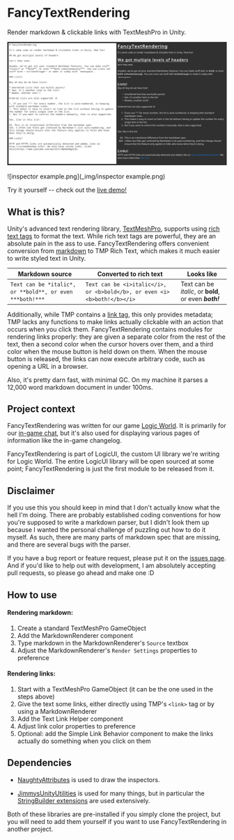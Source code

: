 # FancyTextRendering
Render markdown & clickable links with TextMeshPro in Unity.

![demo.png](_img/demo.png)

![inspector example.png](_img/inspector example.png)

Try it yourself -- check out the [live demo!](https://jimmycushnie.itch.io/fancytextrendering-demo)

## What is this?

Unity's advanced text rendering library, [TextMeshPro](https://docs.unity3d.com/Manual/com.unity.textmeshpro.html), supports using [rich text tags](http://digitalnativestudios.com/textmeshpro/docs/rich-text/) to format the text. While rich text tags are powerful, they are an absolute pain in the ass to use. FancyTextRendering offers convenient conversion from [markdown](https://en.wikipedia.org/wiki/Markdown) to TMP Rich Text, which makes it much easier to write styled text in Unity.

| Markdown source                                          | Converted to rich text                                       | Looks like                                             |
| -------------------------------------------------------- | ------------------------------------------------------------ | ------------------------------------------------------ |
| `Text can be *italic*, or **bold**, or even ***both!***` | `Text can be <i>italic</i>, or <b>bold</b>, or even <i><b>both!</b></i>` | Text can be *italic*, or **bold**, or even ***both!*** |

Additionally, while TMP contains a [link tag](http://digitalnativestudios.com/textmeshpro/docs/rich-text/#link), this only provides metadata; TMP lacks any functions to make links actually clickable with an action that occurs when you click them. FancyTextRendering contains modules for rendering links properly: they are given a separate color from the rest of the text, then a second color when the cursor hovers over them, and a third color when the mouse button is held down on them. When the mouse button is released, the links can now execute arbitrary code, such as opening a URL in a browser.

Also, it's pretty darn fast, with minimal GC. On my machine it parses a 12,000 word markdown document in under 100ms.

## Project context

FancyTextRendering was written for our game [Logic World](https://logicworld.net/). It is primarily for our [in-game chat](https://www.youtube.com/watch?v=KE2E_pE5XBM&list=PLmwbsR--E7-anvM89nzzqTTUfyhGo2mkU), but it's also used for displaying various pages of information like the in-game changelog.

FancyTextRendering is part of LogicUI, the custom UI library we're writing for Logic World. The entire LogicUI library will be open sourced at some point; FancyTextRendering is just the first module to be released from it.

## Disclaimer

If you use this you should keep in mind that I don't actually know what the hell I'm doing. There are probably established coding conventions for how you're supposed to write a markdown parser, but I didn't look them up because I wanted the personal challenge of puzzling out how to do it myself. As such, there are many parts of markdown spec that are missing, and there are several bugs with the parser.

If you have a bug report or feature request, please put it on the [issues page](https://github.com/JimmyCushnie/FancyTextRendering/issues). And if you'd like to help out with development, I am absolutely accepting pull requests, so please go ahead and make one :D

## How to use

#### Rendering markdown:

1. Create a standard TextMeshPro GameObject
1. Add the MarkdownRenderer component
1. Type markdown in the MarkdownRenderer's `Source` textbox
1. Adjust the MarkdownRenderer's `Render Settings` properties to preference

#### Rendering links:

1. Start with a TextMeshPro GameObject (it can be the one used in the steps above)
1. Give the text some links, either directly using TMP's `<link>` tag or by using a MarkdownRenderer
1. Add the Text Link Helper component
1. Adjust link color properties to preference
1. Optional: add the Simple Link Behavior component to make the links actually do something when you click on them

## Dependencies

* [NaughtyAttributes](https://github.com/dbrizov/NaughtyAttributes) is used to draw the inspectors.

* [JimmysUnityUtilities](https://github.com/JimmyCushnie/JimmysUnityUtilities) is used for many things, but in particular the [StringBuilder extensions](https://github.com/JimmyCushnie/JimmysUnityUtilities/blob/master/Scripts/Extensions/Csharp%20types/StringBuilderExtensions.cs) are used extensively.

Both of these libraries are pre-installed if you simply clone the project, but you will need to add them yourself if you want to use FancyTextRendering in another project.